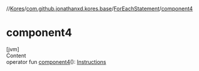 //[Kores](../../index.md)/[com.github.jonathanxd.kores.base](../index.md)/[ForEachStatement](index.md)/[component4](component4.md)



# component4  
[jvm]  
Content  
operator fun [component4](component4.md)(): [Instructions](../../com.github.jonathanxd.kores/-instructions/index.md)  



